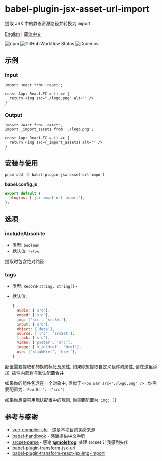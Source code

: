 # babel-plugin-jsx-asset-url-import

提取 JSX 中的静态资源路径并转换为 import

[English](./README.md) | [简体中文](./README.zh-CN.md)

![npm](https://img.shields.io/npm/v/babel-plugin-jsx-asset-url-import?logo=npm&style=for-the-badge)
![GitHub Workflow Status](https://img.shields.io/github/actions/workflow/status/suiyun39/babel-plugin-jsx-asset-url-import/ci.yml?label=CI&logo=github-actions&logoColor=white&style=for-the-badge)
![Codecov](https://img.shields.io/codecov/c/github/suiyun39/babel-plugin-jsx-asset-url-import?logo=codecov&style=for-the-badge)

## 示例

### Input

```tsx
import React from 'react';

const App: React.FC = () => {
  return <img src="./logo.png" alt="" />
}
```

### Output

```tsx
import React from 'react';
import _import_assets from './logo.png';

const App: React.FC = () => {
  return <img src={_import_assets} alt="" />
}
```

## 安装与使用

```bash
pnpm add -D babel-plugin-jsx-asset-url-import
```

**babel.config.js**

```js
export default {
  plugins: ['jsx-asset-url-import'],
};
```

## 选项

### includeAbsolute

- 类型: `boolean`
- 默认值: `false`

提取时包含绝对路径

### tags

- 类型: `Record<string, string[]>`

- 默认值:

  ```javascript
  {
    audio: ['src'],
    embed: ['src'],
    img: ['src', 'srcSet'],
    input: ['src'],
    object: ['data'],
    source: ['src', 'srcSet'],
    track: ['src'],
    video: ['poster', 'src'],
    image: ['xlinkHref', 'href'],
    use: ['xlinkHref', 'href'],
  }
  ```

配置需要提取和转换的标签及属性, 如果你想提取自定义组件的属性, 请在这里添加. 插件内部将与默认配置合并

如果你的组件包含在一个对象中, 类似于 `<Foo.Bar src="./logo.png" />` , 你需要配置为:  `'Foo.Bar': ['src']`

如果你想要禁用默认配置中的规则, 你需要配置为: `img: []`

## 参考与感谢

- [vue-compiler-sfc](https://github.com/vuejs/core/tree/main/packages/compiler-sfc) - 这是本项目的灵感来源
- [babel-handbook](https://github.com/jamiebuilds/babel-handbook) - 感谢提供中文手册
- [srcset-parse](https://github.com/molefrog/srcset-parse) - 感谢 **[@molefrog](https://github.com/molefrog)**, 处理 srcset 让我感到头疼
- [babel-plugin-transform-jsx-url](https://github.com/xyyjk/babel-plugin-transform-jsx-url)
- [babel-plugin-transform-react-jsx-img-import](https://github.com/gvelo/babel-plugin-transform-react-jsx-img-import)

